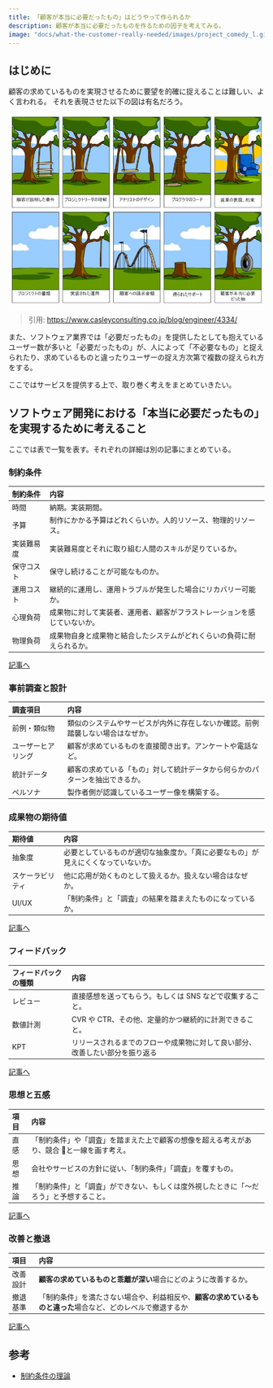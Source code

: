 ```yaml
---
title: 「顧客が本当に必要だったもの」はどうやって作られるか
description: 顧客が本当に必要だったものを作るための因子を考えてみる。
image: "docs/what-the-customer-really-needed/images/project_comedy_l.gif"
---
```


## はじめに

顧客の求めているものを実現させるために要望を的確に捉えることは難しい、よく言われる。
それを表現させた以下の図は有名だろう。

![有名な顧客が本当に必要だったものの図](./images/project_comedy_l.gif)

> 引用: <https://www.casleyconsulting.co.jp/blog/engineer/4334/>

また、ソフトウェア業界では「必要だったもの」を提供したとしても抱えているユーザー数が多いと「必要だったもの」が、人によって「不必要なもの」と捉えられたり、求めているものと違ったりユーザーの捉え方次第で複数の捉えられ方をする。

ここではサービスを提供する上で、取り巻く考えをまとめていきたい。

## ソフトウェア開発における「本当に必要だったもの」を実現するために考えること

ここでは表で一覧を表す。それぞれの詳細は別の記事にまとめている。

### 制約条件

| 制約条件   | 内容                                                                     |
| :--------- | :----------------------------------------------------------------------- |
| 時間       | 納期。実装期間。                                                         |
| 予算       | 制作にかかる予算はどれくらいか。人的リソース、物理的リソース。           |
| 実装難易度 | 実装難易度とそれに取り組む人間のスキルが足りているか。                   |
| 保守コスト | 保守し続けることが可能なものか。                                         |
| 運用コスト | 継続的に運用し、運用トラブルが発生した場合にリカバリー可能か。           |
| 心理負荷   | 成果物に対して実装者、運用者、顧客がフラストレーションを感じていないか。 |
| 物理負荷   | 成果物自身と成果物と結合したシステムがどれくらいの負荷に耐えられるか。   |

[記事へ](./theory-of-constraints)

### 事前調査と設計

| 調査項目           | 内容                                                                           |
| :----------------- | :----------------------------------------------------------------------------- |
| 前例・類似物       | 類似のシステムやサービスが内外に存在しないか確認。前例踏襲しない場合はなぜか。 |
| ユーザーヒアリング | 顧客が求めているものを直接聞き出す。アンケートや電話など。                     |
| 統計データ         | 顧客の求めている「もの」対して統計データから何らかのパターンを抽出できるか。   |
| ペルソナ           | 製作者側が認識しているユーザー像を構築する。                                   |

### 成果物の期待値

| 期待値           | 内容                                                                               |
| :--------------- | :--------------------------------------------------------------------------------- |
| 抽象度           | 必要としているものが適切な抽象度か。「真に必要なもの」が見えにくくなっていないか。 |
| スケーラビリティ | 他に応用が効くものとして扱えるか。扱えない場合はなぜか。                           |
| UI/UX            | 「制約条件」と「調査」の結果を踏まえたものになっているか。                         |

[記事へ](./preliminary-research-and-design.md)

### フィードバック

| フィードバックの種類 | 内容                                                                         |
| :------------------- | :--------------------------------------------------------------------------- |
| レビュー             | 直接感想を送ってもらう。もしくは SNS などで収集すること。                    |
| 数値計測             | CVR や CTR、その他、定量的かつ継続的に計測できること。                       |
| KPT                  | リリースされるまでのフローや成果物に対して良い部分、改善したい部分を振り返る |

[記事へ](./feedback)

### 思想と五感

| 項目 | 内容                                                                                       |
| :--- | :----------------------------------------------------------------------------------------- |
| 直感 | 「制約条件」や「調査」を踏まえた上で顧客の想像を超える考えがあり、競合  と一線を画す考え。 |
| 思想 | 会社やサービスの方針に従い、「制約条件」「調査」を覆すもの。                               |
| 推論 | 「制約条件」と「調査」ができない、もしくは度外視したときに「〜だろう」と予想すること。     |

[記事へ](./thought-and-senses)

### 改善と撤退

| 項目     | 内容                                                                                                         |
| :------- | :----------------------------------------------------------------------------------------------------------- |
| 改善設計 | **顧客の求めているものと乖離が深い**場合にどのように改善するか。                                             |
| 撤退基準 | 「制約条件」を満たさない場合や、利益相反や、**顧客の求めているものと違った**場合など、どのレベルで撤退するか |

[記事へ](./improvement-and-withdrawal)

## 参考

- [制約条件の理論](https://ja.wikipedia.org/wiki/%E5%88%B6%E7%B4%84%E6%9D%A1%E4%BB%B6%E3%81%AE%E7%90%86%E8%AB%96)
